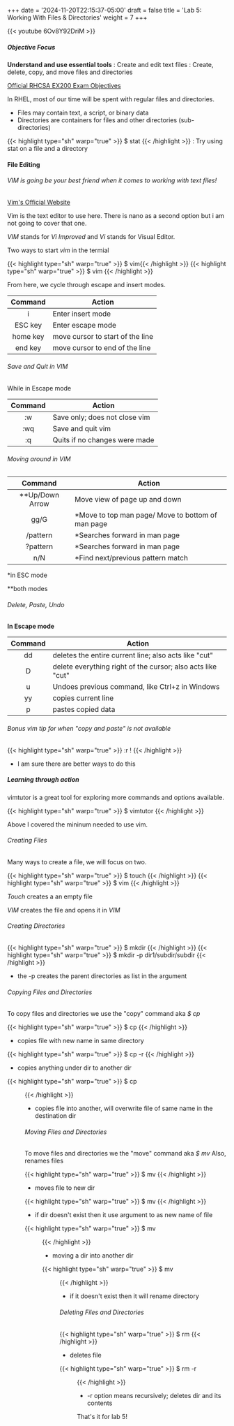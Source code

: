 +++
date = '2024-11-20T22:15:37-05:00'
draft = false
title = 'Lab 5: Working With Files & Directories'
weight = 7
+++






{{< youtube 6Ov8Y92DriM >}}

##### Objective Focus
**Understand and use essential tools**
: Create and edit text files
: Create, delete, copy, and move files and directories

[Official RHCSA EX200 Exam Objectives](https://www.redhat.com/en/services/training/ex200-red-hat-certified-system-administrator-rhcsa-exam?section=objectives)

In RHEL, most of our time will be spent with regular files and directories. 
- Files may contain text, a script, or binary data
- Directories are containers for files and other directories (sub-directories)

{{< highlight type="sh" warp="true" >}} $ stat <file or dir>{{< /highlight >}}
:	Try using stat on a file and a directory

#### File Editing 

###### VIM is going be your best friend when it comes to working with text files!

[Vim's Official Website](https://www.vim.org/)

Vim is the text editor to use here. There is nano as a second option but i am not going to cover that one. 

*VIM* stands for *Vi Improved* and *Vi* stands for Visual Editor. 

Two ways to start *vim* in the termial

{{< highlight type="sh" warp="true" >}} $ vim{{< /highlight >}}
{{< highlight type="sh" warp="true" >}} $ vim <file> {{< /highlight >}}

From here, we cycle through escape and insert modes. 

|Command| Action |
:--------:|---------
i|Enter insert mode|
ESC key | Enter escape mode|
home key | move cursor to start of the line|
end key | move cursor to end of the line|

###### Save and Quit in VIM

While in Escape mode

|Command|Action|
:------:|-------
:w| Save only; does not close vim|
:wq|Save and quit vim|
:q|Quits if no changes were made|

###### Moving around in VIM

| Command     | Action |
| :-----------: | ----------- |
| **Up/Down Arrow | Move view of page up and down       |
| gg/G   | *Move to top man page/ Move to bottom of man page        |
| /pattern   | *Searches forward in man page        |
| ?pattern   |  *Searches forward in man page        |
| n/N        | *Find next/previous pattern match|

*in ESC mode

**both modes
###### Delete, Paste, Undo

**In Escape mode**

| Command     | Action |
| :-----------: | ----------- |
|dd|deletes the entire current line; also acts like "cut"|
|D |delete everything right of the cursor; also acts like "cut"|
|u|Undoes previous command, like Ctrl+z in Windows|
|yy|copies current line|
|p|pastes copied data |


###### Bonus vim tip for when "copy and paste" is not available

{{< highlight type="sh" warp="true" >}} :r !<command>  {{< /highlight >}}
- I am sure there are better ways to do this


##### Learning through action

vimtutor is a great tool for exploring more commands and options available. 

{{< highlight type="sh" warp="true" >}} $ vimtutor  {{< /highlight >}}


Above I covered the mininum needed to use vim.
###### Creating Files

Many ways to create a file, we will focus on two.


{{< highlight type="sh" warp="true" >}} $ touch <filename> {{< /highlight >}}
{{< highlight type="sh" warp="true" >}} $ vim <filename> {{< /highlight >}}

*Touch* creates a an empty file

*VIM* creates the file and opens it in *VIM*

###### Creating Directories

{{< highlight type="sh" warp="true" >}} $ mkdir <dirname> {{< /highlight >}}
{{< highlight type="sh" warp="true" >}} $ mkdir -p dir1/subdir/subdir {{< /highlight >}}
- the -p creates the parent directories as list in the argument 

###### Copying Files and Directories
To copy files and directories we use the "copy" command aka *$ cp*

{{< highlight type="sh" warp="true" >}} $ cp <file> <copyoffile> {{< /highlight >}}
- copies file with new name in same directory

{{< highlight type="sh" warp="true" >}} $ cp -r  <dir1> <dir2> {{< /highlight >}}
- copies anything under dir to another dir

{{< highlight type="sh" warp="true" >}} $ cp <file> <dir> {{< /highlight >}}
- copies file into another, will overwrite file of same name in the destination dir



###### Moving Files and Directories

To move files and directories we the "move" command aka *$ mv*
Also, renames files 

{{< highlight type="sh" warp="true" >}} $ mv <file> <destdir> {{< /highlight >}}
- moves file to new dir

{{< highlight type="sh" warp="true" >}} $ mv <file> <renamedfile> {{< /highlight >}}
- if dir doesn't exist then it use argument to as new name of file 

{{< highlight type="sh" warp="true" >}} $ mv <dir> <exisitingdir> {{< /highlight >}}
- moving a dir into another dir

{{< highlight type="sh" warp="true" >}} $ mv <dir> <renameddir> {{< /highlight >}}
- if it doesn't exist then it will rename directory 


###### Deleting Files and Directories 

{{< highlight type="sh" warp="true" >}} $ rm <filename> {{< /highlight >}}
- deletes file 

{{< highlight type="sh" warp="true" >}} $ rm -r <dir> {{< /highlight >}}
- -r option means recursively; deletes dir and its contents 

That's it for lab 5! 


